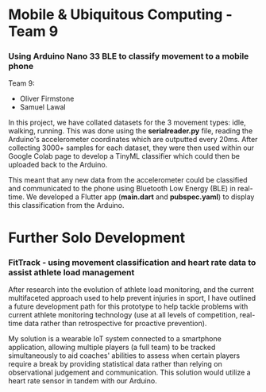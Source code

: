 # Mobile & Ubiquitous Computing - Team 9  
### Using Arduino Nano 33 BLE to classify movement to a mobile phone  

Team 9: 
<!-- Write your name followed by 2 spaces and then return -->
- Oliver Firmstone
- Samuel Lawal

In this project, we have collated datasets for the 3 movement types: idle, walking, running. This was done using the **serialreader.py** file, reading the Arduino's accelerometer coordinates which are outputted every 20ms. After collecting 3000+ samples for each dataset, they were then used within our Google Colab page to develop a TinyML classifier which could then be uploaded back to the Arduino. 

This meant that any new data from the accelerometer could be classified and communicated to the phone using Bluetooth Low Energy (BLE) in real-time. We developed a Flutter app (**main.dart** and **pubspec.yaml**) to display this classification from the Arduino.

# Further Solo Development
### FitTrack - using movement classification and heart rate data to assist athlete load management

After research into the evolution of athlete load monitoring, and the current multifaceted approach used to help prevent injuries in sport, I have outlined a future development path for this prototype to help tackle problems with current athlete monitoring technology (use at all levels of competition, real-time data rather than retrospective for proactive prevention).

My solution is a wearable IoT system connected to a smartphone application, allowing multiple players (a full team) to be tracked simultaneously to aid coaches' abilities to assess when certain players require a break by providing statistical data rather than relying on observational judgement and communication. This solution would utilize a heart rate sensor in tandem with our Arduino.


